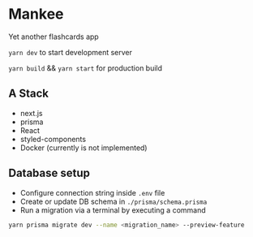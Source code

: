 # Mankee
Yet another flashcards app

`yarn dev` to start development server

`yarn build` && `yarn start` for production build

## A Stack
* next.js
* prisma
* React
* styled-components
* Docker (currently is not implemented)

## Database setup
* Configure connection string inside `.env` file
* Create or update DB schema in `./prisma/schema.prisma`
* Run a migration via a terminal by executing a command
```bash
yarn prisma migrate dev --name <migration_name> --preview-feature
```

